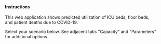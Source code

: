 
#### Instructions 

This web application shows predicted utilization of ICU beds, floor beds, and patient deaths due to COVID-19.

Select your scenario below. See adjacent tabs "Capacity" and "Parameters" for additional options. 
